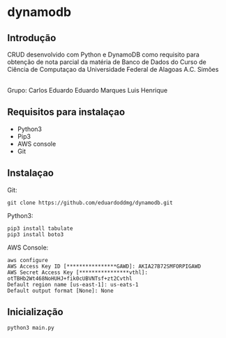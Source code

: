 # dynamodb
## Introdução
CRUD desenvolvido com Python e DynamoDB como requisito para obtenção de nota parcial da matéria de Banco de Dados do Curso de Ciência de Computaçao da Universidade Federal de Alagoas A.C. Simões<br><br>

Grupo:
Carlos Eduardo
Eduardo Marques
Luis Henrique
## Requisitos para instalaçao
* Python3
* Pip3
* AWS console
* Git
## Instalaçao
Git:
```
git clone https://github.com/eduardoddmg/dynamodb.git
```
Python3:
```
pip3 install tabulate
pip3 install boto3
```
AWS Console:
```
aws configure
AWS Access Key ID [****************GAWD]: AKIA27B72SMFORPIGAWD
AWS Secret Access Key [****************vthl]: 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
Default region name [us-east-1]: us-eats-1
Default output format [None]: None
```
## Inicialização
```
python3 main.py
```
